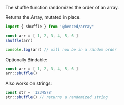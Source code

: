 
The shuffle function randomizes the order of an array.

Returns the Array, mutated in place.

```js
import { shuffle } from '@benzed/array'

const arr = [ 1, 2, 3, 4, 5, 6 ]
shuffle(arr)

console.log(arr) // will now be in a random order
```

Optionally Bindable:
```js
const arr = [ 1, 2, 3, 4, 5, 6 ]
arr::shuffle()
```

Also works on strings:
```js
const str = '1234578'
str::shuffle() // returns a randomized string
```
